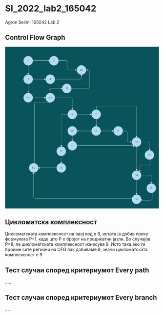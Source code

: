 # SI_2022_lab2_165042
Agron Selimi 165042 
Lab 2 

## Control Flow Graph
![Control Flow Graph](https://github.com/agronselimi1997/SI_2022_lab2_165042/blob/master/img/CFG.jpg)

## Цикломатска комплексност
Цикломатската комплексност на овој код е 9, истата ја добив преку формулата P+1, каде што P е бројот на 
предикатни јазли. Во случајoв P=8, па цикломатската комплексност изнесува 9. Исто така ако ги броиме сите региони на CFG пак добиваме 9,
значи цикломатската комплексност е 9

## Тест случаи според критериумот Every path

.....

## Тест случаи според критериумот Every branch
....

